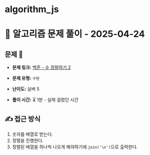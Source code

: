 # algorithm_js

# 📝 알고리즘 문제 풀이 - 2025-04-24

## 문제 📖

- **문제 링크:** [백준 - 수 정렬하기 2](https://www.acmicpc.net/problem/2751)

- **문제 유형:** `구현`

- **난이도:** 실버 5

- **풀이 시간:** ⏳ 1분 - 실제 걸렸던 시간

## ✍ 접근 방식

1. 숫자를 배열로 받는다.
2. 정렬을 진행한다.
3. 정렬된 배열을 하나씩 나오게 해야하기에 `join('\n')`으로 출력한다.
